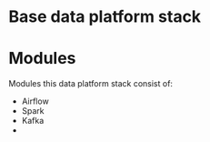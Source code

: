 # Base data platform stack
# Modules
Modules this data platform stack consist of: 
- Airflow
- Spark
- Kafka
- 